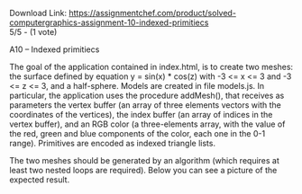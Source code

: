 Download Link: https://assignmentchef.com/product/solved-computergraphics-assignment-10-indexed-primitiecs
<br>
5/5 - (1 vote)

A10 – Indexed primitiecs

The goal of the application contained in index.html, is to create two meshes: the surface defined by equation y = sin(x) * cos(z) with -3 &lt;= x &lt;= 3 and -3 &lt;= z &lt;= 3, and a half-sphere. Models are created in file models.js. In particular, the application uses the procedure addMesh(), that receives as parameters the vertex buffer (an array of three elements vectors with the coordinates of the vertices), the index buffer (an array of indices in the vertex buffer), and an RGB color (a three-elements array, with the value of the red, green and blue components of the color, each one in the 0-1 range). Primitives are encoded as indexed triangle lists.

The two meshes should be generated by an algorithm (which requires at least two nested loops are required). Below you can see a picture of the expected result.